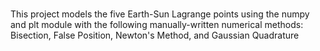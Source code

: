 <br> This project models the five Earth-Sun Lagrange points using the numpy and plt module with the following manually-written numerical methods: Bisection, False Position, Newton's Method, and Gaussian Quadrature
